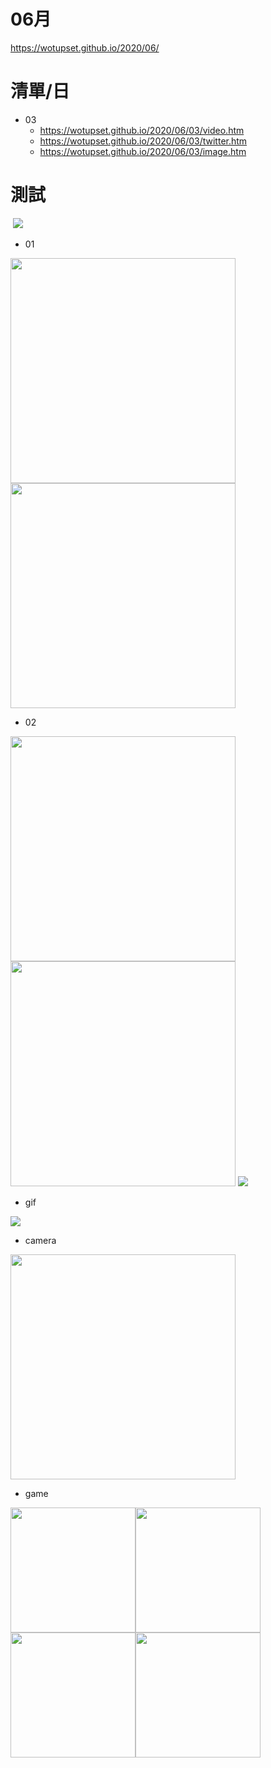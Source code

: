 # 06月
https://wotupset.github.io/2020/06/

# 清單/日
+ 03
  + https://wotupset.github.io/2020/06/03/video.htm 
  + https://wotupset.github.io/2020/06/03/twitter.htm  
  + https://wotupset.github.io/2020/06/03/image.htm 
  
# 測試
<img src="" width="auto" height="auto">

<img src="https://i.imgur.com/JLJyff2.jpg" width="auto" height="auto">

+ 01
<img src="https://i.imgur.com/hfI7krm.png" width="360" height="auto">
<img src="https://i.imgur.com/sQGuZYM.jpg" width="360" height="auto">



+ 02
<img src="https://i.imgur.com/mkmgInT.jpg" width="360" height="auto">
<img src="https://i.imgur.com/PuOfL6g.jpg" width="360" height="auto">
<img src="https://i.imgur.com/CpGiD4l.png" width="auto" height="auto">

+ gif
<img src="https://i.imgur.com/emHFrkr.gif" width="auto" height="auto">

+ camera
<img src="https://i.imgur.com/qkZkBKo.jpg" width="360" height="auto">

+ game

<img src="https://i.imgur.com/Fjpe3wT.jpg" width="200" height="auto"><img src="https://i.imgur.com/bOez2as.jpg" width="200" height="auto"><img src="https://i.imgur.com/CMKUXlz.jpg" width="200" height="auto"><img src="https://i.imgur.com/szKQoM7.jpg" width="200" height="auto">





